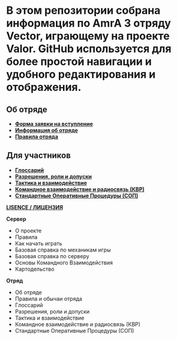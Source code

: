 # В этом репозитории собрана информация по AmrA 3 отряду Vector, играющему на проекте Valor. GitHub используется для более простой навигации и удобного редактирования и отображения.

## Об отряде

- [**Форма заявки на вступление**](00_форма_заявки.md)
- [**Информация об отряде**](01_об_отряде.md)
- [**Правила отряда**](02_правила_отряда.md)

## Для участников

- [**Глоссарий**](03_глоссарий.md)
- [**Разрешения, роли и допуски**](04_допуски.md)
- [**Тактика и взаимодействие**](05_тактика_и_взаимодействие.md)
- [**Командное взаимодействие и радиосвязь (КВР)**](06_КВР.md)
- [**Стандартные Оперативные Процедуры (СОП)**](07_СОП.md)

[**LISENCE / ЛИЦЕНЗИЯ**](LISENCE.md)

**Сервер**

- О проекте
- Правила
- Как начать играть
- Базовая справка по механикам игры
- Базовая справка по серверу
- Основы Командного Взаимодействия
- Картодельство

**Отряд**

- Об отряде
- Правила и обычаи отряда
- Глоссарий
- Разрешения, роли и допуски
- Тактика и взаимодействие
- Командное взаимодействие и радиосвязь (КВР)
- Стандартные Оперативные Процедуры (СОП)
